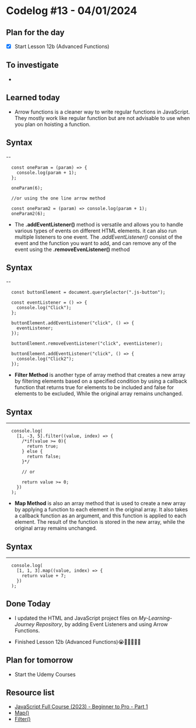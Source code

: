 # Codelog #13 - 04/01/2024



## Plan for the day
- [x] Start Lesson 12b (Advanced Functions)
 


## To investigate
-  


## Learned today
- Arrow functions is a cleaner way to write regular functions in JavaScript. They mostly work like regular function but are not advisable to use when you plan on hoisting a function.
  
## Syntax
--

      const oneParam = (param) => {
        console.log(param + 1);
      };

      oneParam(6);

      //or using the one line arrow method

      const oneParam2 = (param) => console.log(param + 1);
      oneParam2(6);

- The **.addEventListener()** method is versatile and allows you to handle various types of events on different HTML elements. it can also run multiple listeners to one event. The *.addEventListener()* consist of the event and the function you want to add, and can remove any of the event using the **.removeEvenListener()** method
  
## Syntax
--
      
      const buttonElement = document.querySelector(".js-button");

      const eventListener = () => {
        console.log("Click");
      };

      buttonElement.addEventListener("click", () => {
        eventListener;
      });

      buttonElement.removeEventListener("click", eventListener);

      buttonElement.addEventListener("click", () => {
        console.log("Click2");
      });

- **Filter Method** is another type of array method that creates a new array by filtering elements based on a specified condition by using a callback function that returns true for elements to be included and false for elements to be excluded, While the original array remains unchanged.

## Syntax
---
      console.log(
        [1, -3, 5].filter((value, index) => {
          /*if(value >= 0){
            return true;
          } else {
            return false;
          }*/

          // or

          return value >= 0;
        })
      );

- **Map Method** is also an array method that is used to create a new array by applying a function to each element in the original array. It also takes a callback function as an argument, and this function is applied to each element. The result of the function is stored in the new array, while the original array remains unchanged.

## Syntax
---
      console.log(
        [1, 1, 3].map((value, index) => {
          return value + 7;
        })
      );



## Done Today
- I updated the HTML and JavaScript project files on *My-Learning-Journey Repository*, by adding Event Listeners and using Arrow Functions.
  
- Finished Lesson 12b (Advanced Functions)😭🥳💥🔥🎉🎊



## Plan for tomorrow
- Start the Udemy Courses



## Resource list
- [JavaScript Full Course (2023) - Beginner to Pro - Part 1](https://www.youtube.com/watch?v=SBmSRK3feww&list=PLghkhsW32AScslc5-k7f9A7cOFJI6gZbv&index=9)
- [Map()](https://www.w3schools.com/jsref/jsref_map.asp)
- [Filter()](https://www.w3schools.com/jsref/jsref_filter.asp)
